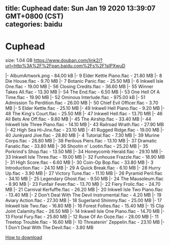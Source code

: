 
title: Cuphead
date: Sun Jan 19 2020 13:39:07 GMT+0800 (CST)    
categories: baidu
---

# Cuphead
size: 1.04 GB
 https://www.douban.com/link2/?url=http%3A%2F%2Fpan.baidu.com%2Fs%2F1slPXwuD
 
|- AlbumArtwork.png - 84.00 kB
|- 9 Elder Kettle Piano.flac - 21.80 MB
|- 8 Die House.flac - 9.70 MB
|- 7 Botanic Panic.flac - 25.50 MB
|- 6 Inkwell Isle One.flac - 19.00 MB
|- 56 Closing Credits.flac - 36.60 MB
|- 55 Winner Takes All.flac - 13.30 MB
|- 54 The End.flac - 6.50 MB
|- 53 One Hell Of A Time.flac - 19.90 MB
|- 52 Ominous Interlude.flac - 975.00 kB
|- 51 Admission To Perdition.flac - 26.00 MB
|- 50 Chief Evil Officer.flac - 3.70 MB
|- 5 Elder Kettle.flac - 25.10 MB
|- 49 Inkwell Hell  Piano.flac - 9.20 MB
|- 48 The King's Court.flac - 25.50 MB
|- 47 Inkwell Hell.flac - 13.70 MB
|- 46 All Bets Are Off.flac - 9.80 MB
|- 45 The Airship.flac - 33.40 MB
|- 44 Inkwell Isle Three Piano.flac - 14.10 MB
|- 43 Railroad Wrath.flac - 27.90 MB
|- 42 High Sea Hi-Jinx.flac - 23.10 MB
|- 41 Rugged Ridge.flac - 19.00 MB
|- 40 Junkyard Jive.flac - 28.80 MB
|- 4 Tutorial.flac - 7.30 MB
|- 39 Murine Corps.flac - 26.80 MB
|- 38 Perilous Piers.flac - 13.10 MB
|- 37 Dramatic Fanatic.flac - 33.80 MB
|- 36 Shootin n' Lootin.flac - 25.20 MB
|- 35 Porkrind's Shop.flac - 13.50 MB
|- 34 Honeycomb Herald.flac - 29.10 MB
|- 33 Inkwell Isle Three.flac - 19.00 MB
|- 32 Funhouse Frazzle.flac - 18.90 MB
|- 31 High Score.flac - 6.60 MB
|- 30 Coin-Op Bop.flac - 33.80 MB
|- 3 Introduction.flac - 24.10 MB
|- 29 A Quick Break.flac - 6.10 MB
|- 28 Hurry Up.flac - 3.90 MB
|- 27 Victory Tune.flac - 11.10 MB
|- 26 Pyramid Peril.flac - 34.10 MB
|- 25 Legendary Ghost.flac - 9.50 MB
|- 24 The Mausoleum.flac - 8.90 MB
|- 23 Funfair Fever.flac - 13.70 MB
|- 22 Fiery Frolic.flac - 24.70 MB
|- 21 Carnival Kerfuffle.flac - 26.20 MB
|- 20 Inkwell Isle Two Piano.flac - 13.40 MB
|- 2 Don't Deal With The Devil Instrumental.flac - 4.20 MB
|- 19 Aviary Action.flac - 27.30 MB
|- 18 Sugerland Shimmy.flac - 25.00 MB
|- 17 Inkwell Isle Two.flac - 16.80 MB
|- 16 Forest Follies.flac - 15.40 MB
|- 15 Clip Joint Calamity.flac - 26.50 MB
|- 14 Inkwell Isle One Piano.flac - 14.70 MB
|- 13 Floral Fury.flac - 25.80 MB
|- 12 Ruse Of An Ooze.flac - 28.00 MB
|- 11 Treetop Trouble.flac - 16.60 MB
|- 10 Threatenin' Zeppelin.flac - 23.10 MB
|- 1 Don't Deal With The Devil.flac - 3.80 MB

[How to download](https://bpcam.bemobtrk.com/go/2ceec3aa-1ca2-46d6-b9ff-aaa5c184517c?jno=4807)